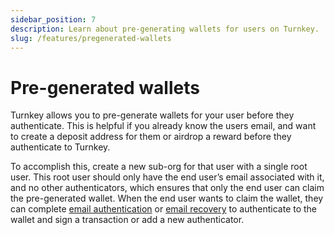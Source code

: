 ```yaml
---
sidebar_position: 7
description: Learn about pre-generating wallets for users on Turnkey.
slug: /features/pregenerated-wallets
---
```


# Pre-generated wallets

Turnkey allows you to pre-generate wallets for your user before they authenticate. This is helpful if you already know the users email, and want to create a deposit address for them or airdrop a reward before they authenticate to Turnkey.

To accomplish this, create a new sub-org for that user with a single root user. This root user should only have the end user’s email associated with it, and no other authenticators, which ensures that only the end user can claim the pre-generated wallet. When the end user wants to claim the wallet, they can complete [email authentication](https://docs.turnkey.com/features/email-auth) or [email recovery](https://docs.turnkey.com/features/email-recovery) to authenticate to the wallet and sign a transaction or add a new authenticator.
